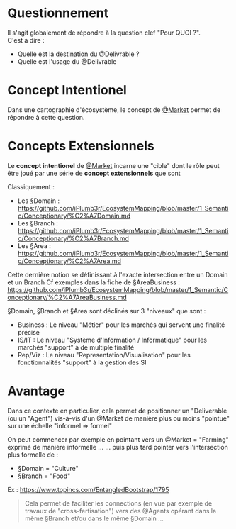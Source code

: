 Questionnement
==
Il s'agit globalement de répondre à la question clef "Pour QUOI ?".   
C'est à dire :
* Quelle est la destination du @Delivrable ? 
* Quelle est l'usage du @Delivrable

Concept Intentionel
==
Dans une cartographie d'écosystème, le concept de <a href="https://github.com/iPlumb3r/EcosystemMapping/blob/master/1_Semantic/Conceptionary/%40Market.md">@Market</a> permet de répondre à cette question.

Concepts Extensionnels
==
Le __concept intentionel__ de <a href="https://github.com/iPlumb3r/EcosystemMapping/blob/master/1_Semantic/Conceptionary/%40Market.md">@Market</a> incarne une "cible" dont le rôle peut être joué par une série de __concept extensionnels__ que sont 

Classiquement :
* Les §Domain : https://github.com/iPlumb3r/EcosystemMapping/blob/master/1_Semantic/Conceptionary/%C2%A7Domain.md
* Les §Branch : https://github.com/iPlumb3r/EcosystemMapping/blob/master/1_Semantic/Conceptionary/%C2%A7Branch.md
* Les §Area : https://github.com/iPlumb3r/EcosystemMapping/blob/master/1_Semantic/Conceptionary/%C2%A7Area.md

Cette dernière notion se définissant à l'exacte intersection entre un Domain et un Branch
Cf exemples dans la fiche de §AreaBusiness : https://github.com/iPlumb3r/EcosystemMapping/blob/master/1_Semantic/Conceptionary/%C2%A7AreaBusiness.md


§Domain, §Branch et §Area sont déclinés sur 3 "niveaux" que sont : 
* Business : Le niveau "Métier" pour les marchés qui servent une finalité précise
* IS/IT : Le niveau "Système d'Information / Informatique" pour les marchés "support" à de multiple finalité
* Rep/Viz : Le niveau "Representation/Visualisation" pour les fonctionnalités "support" à la gestion des SI

Avantage
==
Dans ce contexte en particulier, cela permet de positionner un "Deliverable (ou un "Agent")
 vis-à-vis d'un @Market de manière plus ou moins "pointue" sur une échelle "informel => formel"

On peut commencer par exemple en pointant vers un @Market = "Farming" exprimé de manière informelle ...
... puis plus tard pointer vers l'intersection plus formelle de :
* §Domain = "Culture"
* §Branch = "Food"

Ex : https://www.topincs.com/EntangledBootstrap/1795

> Cela permet de faciliter les connections (en vue par exemple de travaux de  "cross-fertisation") vers des @Agents opérant dans la même §Branch et/ou dans le même §Domain ...
